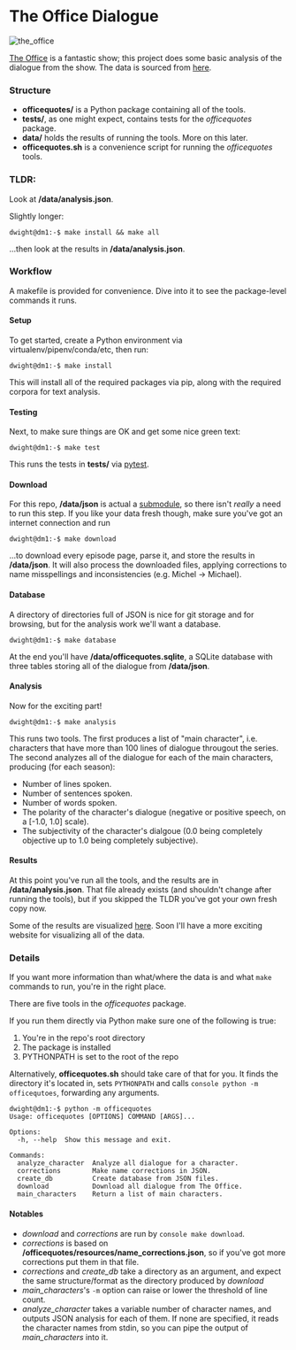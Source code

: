 # The Office Dialogue

![the_office](https://i.ytimg.com/vi/8GxqvnQyaxs/maxresdefault.jpg)

[The Office](https://www.imdb.com/title/tt0386676/) is a fantastic show; 
this project does some basic analysis of the dialogue from the show.
The data is sourced from [here](http://officequotes.net/).


### Structure

- **officequotes/** is a Python package containing all of the tools.
- **tests/**, as one might expect, contains tests for the *officequotes* package.
- **data/** holds the results of running the tools. More on this later.
- **officequotes.sh** is a convenience script for running the *officequotes* tools.


### TLDR:
Look at **/data/analysis.json**. 

Slightly longer:

```console
dwight@dm1:-$ make install && make all
```

...then look at the results in **/data/analysis.json**.


### Workflow
A makefile is provided for convenience. Dive into it to see the package-level commands it runs.


#### Setup
To get started, create a Python environment via virtualenv/pipenv/conda/etc, then run:

```console
dwight@dm1:-$ make install
```

This will install all of the required packages via pip, along with the required corpora for text analysis.


#### Testing
Next, to make sure things are OK and get some nice green text:

```console
dwight@dm1:-$ make test
```

This runs the tests in **tests/** via [pytest](https://docs.pytest.org/en/latest/).


#### Download
For this repo, **/data/json** is actual a [submodule](https://github.com/zengineering/the-office), so there isn't *really* a need to run this step.
If you like your data fresh though, make sure you've got an internet connection and run

```console
dwight@dm1:-$ make download
```

...to download every episode page, parse it, and store the results in **/data/json**.
It will also process the downloaded files, applying corrections to name misspellings and inconsistencies (e.g. Michel -> Michael).


#### Database

A directory of directories full of JSON is nice for git storage and for browsing, but for the analysis work we'll want a database.

```console
dwight@dm1:-$ make database
```

At the end you'll have **/data/officequotes.sqlite**, a SQLite database with three tables storing all of the dialogue from **/data/json**.


#### Analysis

Now for the exciting part!

```console
dwight@dm1:-$ make analysis
```

This runs two tools.
The first produces a list of "main character", i.e. characters that have more than 100 lines of dialogue througout the series.
The second analyzes all of the dialogue for each of the main characters, producing (for each season): 
- Number of lines spoken.
- Number of sentences spoken.
- Number of words spoken.
- The polarity of the character's dialogue (negative or positive speech, on a [-1.0, 1.0] scale).
- The subjectivity of the character's dialgoue (0.0 being completely objective up to 1.0 being completely subjective).


#### Results 

At this point you've run all the tools, and the results are in **/data/analysis.json**.
That file already exists (and shouldn't change after running the tools), but if you skipped the TLDR you've got your own fresh copy now.

Some of the results are visualized [here](https://zengineering.github.io/2018/06/04/the-office-dialogue.html).
Soon I'll have a more exciting website for visualizing all of the data.


### Details

If you want more information than what/where the data is and what ```make``` commands to run, you're in the right place.

There are five tools in the *officequotes* package. 

If you run them directly via Python make sure one of the following is true: 
1. You're in the repo's root directory
2. The package is installed
3. PYTHONPATH is set to the root of the repo

Alternatively, **officequotes.sh** should take care of that for you.
It finds the directory it's located in, sets ```PYTHONPATH``` and calls ```console python -m officequtoes```, forwarding any arguments.


```console
dwight@dm1:-$ python -m officequotes
Usage: officequotes [OPTIONS] COMMAND [ARGS]...

Options:
  -h, --help  Show this message and exit.

Commands:
  analyze_character  Analyze all dialogue for a character.
  corrections        Make name corrections in JSON.
  create_db          Create database from JSON files.
  download           Download all dialogue from The Office.
  main_characters    Return a list of main characters.
```

#### Notables
- *download* and *corrections* are run by ```console make download```.
- *corrections* is based on **/officequotes/resources/name_corrections.json**, so if you've got more corrections put them in that file.
- *corrections* and *create_db* take a directory as an argument, and expect the same structure/format as the directory produced by *download*
- *main_characters*'s ```-m``` option can raise or lower the threshold of line count.
- *analyze_character* takes a variable number of character names, and outputs JSON analysis for each of them. If none are specified, it reads the character names from stdin, so you can pipe the output of *main_characters* into it.

